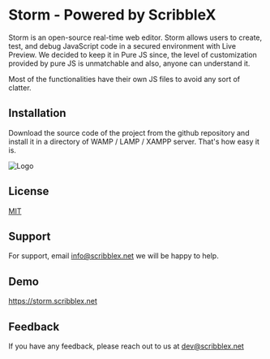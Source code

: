 
# Storm - Powered by ScribbleX

Storm is an open-source real-time web editor. Storm allows users to create, test, and debug JavaScript code in a secured environment with Live Preview.
We decided to keep it in Pure JS since, the level of customization provided by pure JS is unmatchable and also, anyone can understand it.

Most of the functionalities have their own JS files to avoid any sort of clatter.




## Installation

Download the source code of the project from the github repository and install it in a directory of WAMP / LAMP / XAMPP server.
That's how easy it is.

![Logo](https://storm.scribblex.net/assets/images/storm.jpg)


## License

[MIT](https://choosealicense.com/licenses/mit/)


## Support

For support, email info@scribblex.net we will be happy to help.


## Demo

https://storm.scribblex.net


## Feedback

If you have any feedback, please reach out to us at dev@scribblex.net

